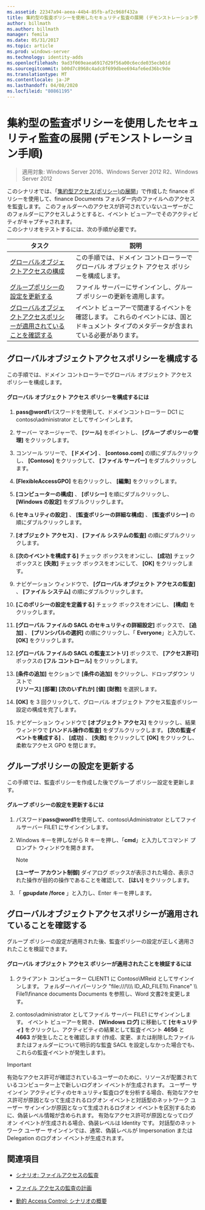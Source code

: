 ```yaml
---
ms.assetid: 22347a94-aeea-44b4-85fb-af2c968f432a
title: 集約型の監査ポリシーを使用したセキュリティ監査の展開 (デモンストレーション手順)
author: billmath
ms.author: billmath
manager: femila
ms.date: 05/31/2017
ms.topic: article
ms.prod: windows-server
ms.technology: identity-adds
ms.openlocfilehash: 9ad3f069eaea6917d29f56a00c6ecde035ecb01d
ms.sourcegitcommit: b00d7c8968c4adc8f699dbee694afe6ed36bc9de
ms.translationtype: MT
ms.contentlocale: ja-JP
ms.lasthandoff: 04/08/2020
ms.locfileid: "80861195"
---
```

# <a name="deploy-security-auditing-with-central-audit-policies-demonstration-steps"></a>集約型の監査ポリシーを使用したセキュリティ監査の展開 (デモンストレーション手順)

>適用対象: Windows Server 2016、Windows Server 2012 R2、Windows Server 2012

このシナリオでは、「[集約型アクセス&#40;ポリシー&#41;の展開](Deploy-a-Central-Access-Policy--Demonstration-Steps-.md)」で作成した finance ポリシーを使用して、finance Documents フォルダー内のファイルへのアクセスを監査します。 このフォルダーへのアクセスが許可されていないユーザーがこのフォルダーにアクセスしようとすると、イベント ビューアーでそのアクティビティがキャプチャされます。   
 このシナリオをテストするには、次の手順が必要です。  
  
|タスク|説明|  
|--------|---------------|  
|[グローバルオブジェクトアクセスの構成](Deploy-Security-Auditing-with-Central-Audit-Policies--Demonstration-Steps-.md#BKMK_1)|この手順では、ドメイン コントローラーでグローバル オブジェクト アクセス ポリシーを構成します。|  
|[グループポリシーの設定を更新する](Deploy-Security-Auditing-with-Central-Audit-Policies--Demonstration-Steps-.md#BKMK_2)|ファイル サーバーにサインインし、グループ ポリシーの更新を適用します。|  
|[グローバルオブジェクトアクセスポリシーが適用されていることを確認する](Deploy-Security-Auditing-with-Central-Audit-Policies--Demonstration-Steps-.md#BKMK_3)|イベント ビューアーで関連するイベントを確認します。 これらのイベントには、国とドキュメント タイプのメタデータが含まれている必要があります。|  
  
## <a name="configure-global-object-access-policy"></a><a name="BKMK_1"></a>グローバルオブジェクトアクセスポリシーを構成する  
この手順では、ドメイン コントローラーでグローバル オブジェクト アクセス ポリシーを構成します。  
  
#### <a name="to-configure-a-global-object-access-policy"></a>グローバル オブジェクト アクセス ポリシーを構成するには  
  
1. <strong>pass@word1</strong>パスワードを使用して、ドメインコントローラー DC1 に contoso\administrator としてサインインします。  
  
2. サーバー マネージャーで、 **[ツール]** をポイントし、 **[グループ ポリシーの管理]** をクリックします。  
  
3. コンソール ツリーで、 **[ドメイン]** 、 **[contoso.com]** の順にダブルクリックし、 **[Contoso]** をクリックして、 **[ファイル サーバー]** をダブルクリックします。  
  
4. **[FlexibleAccessGPO]** を右クリックし、 **[編集]** をクリックします。  
  
5. **[コンピューターの構成]** 、 **[ポリシー]** を順にダブルクリックし、 **[Windows の設定]** をダブルクリックします。  
  
6. **[セキュリティの設定]** 、 **[監査ポリシーの詳細な構成]** 、 **[監査ポリシー]** の順にダブルクリックします。  
  
7. **[オブジェクト アクセス]** 、 **[ファイル システムの監査]** の順にダブルクリックします。  
  
8. **[次のイベントを構成する]** チェック ボックスをオンにし、 **[成功]** チェック ボックスと **[失敗]** チェック ボックスをオンにして、 **[OK]** をクリックします。  
  
9. ナビゲーション ウィンドウで、 **[グローバル オブジェクト アクセスの監査]** 、 **[ファイル システム]** の順にダブルクリックします。  
  
10. **[このポリシーの設定を定義する]** チェック ボックスをオンにし、 **[構成]** をクリックします。  
  
11. **[グローバル ファイルの SACL のセキュリティの詳細設定]** ボックスで、 **[追加]** 、 **[プリンシパルの選択]** の順にクリックし、「 **Everyone**」と入力して、 **[OK]** をクリックします。  
  
12. **[グローバル ファイルの SACL の監査エントリ]** ボックスで、 **[アクセス許可]** ボックスの **[フル コントロール]** をクリックします。  
  
13. **[条件の追加]** セクションで **[条件の追加]** をクリックし、ドロップダウン リストで   
    **[リソース]** **[部署]** **[次のいずれか]** **[値]** **[財務]** を選択します。  
  
14. **[OK]** を 3 回クリックして、グローバル オブジェクト アクセス監査ポリシー設定の構成を完了します。  
  
15. ナビゲーション ウィンドウで **[オブジェクト アクセス]** をクリックし、結果ウィンドウで **[ハンドル操作の監査]** をダブルクリックします。 **[次の監査イベントを構成する]** 、 **[成功]** 、 **[失敗]** をクリックして **[OK]** をクリックし、柔軟なアクセス GPO を閉じます。  
  
## <a name="update-group-policy-settings"></a><a name="BKMK_2"></a>グループポリシーの設定を更新する  
この手順では、監査ポリシーを作成した後でグループ ポリシー設定を更新します。  
  
#### <a name="to-update-group-policy-settings"></a>グループ ポリシーの設定を更新するには  
  
1. パスワード<strong>pass@word1</strong>を使用して、contoso\Administrator としてファイルサーバー FILE1 にサインインします。  
  
2. Windows キーを押しながら R キーを押し、「**cmd**」と入力してコマンド プロンプト ウィンドウを開きます。  
  
   > [!NOTE]  
   > **[ユーザー アカウント制御]** ダイアログ ボックスが表示された場合、表示された操作が目的の操作であることを確認して、 **[はい]** をクリックします。  
  
3. 「 **gpupdate /force** 」と入力し、Enter キーを押します。  
  
## <a name="verify-that-the-global-object-access-policy-has-been-applied"></a><a name="BKMK_3"></a>グローバルオブジェクトアクセスポリシーが適用されていることを確認する  
グループ ポリシーの設定が適用された後、監査ポリシーの設定が正しく適用されたことを検証できます。  
  
#### <a name="to-verify-that-the-global-object-access-policy-has-been-applied"></a>グローバル オブジェクト アクセス ポリシーが適用されたことを検証するには  
  
1.  クライアント コンピューター CLIENT1 に Contoso\MReid としてサインインします。 フォルダーハイパーリンク "file:///\\\\\\\ ID_AD_FILE1\\\ Finance" \\\ File1\finance documents Documents を参照し、Word 文書2を変更します。  
  
2.  contoso\administrator としてファイル サーバー FILE1 にサインインします。 イベント ビューアーを開き、 **[Windows ログ]** に移動して **[セキュリティ]** をクリックし、アクティビティの結果として監査イベント **4656** と **4663** が発生したことを確認します (作成、変更、または削除したファイルまたはフォルダーについて明示的な監査 SACL を設定しなかった場合でも、これらの監査イベントが発生します)。  
  
> [!IMPORTANT]  
> 有効なアクセス許可が確認されているユーザーのために、リソースが配置されているコンピューター上で新しいログオン イベントが生成されます。 ユーザー サインイン アクティビティのセキュリティ監査ログを分析する場合、有効なアクセス許可が原因となって生成されるログオン イベントと対話型のネットワーク ユーザー サインインが原因となって生成されるログオン イベントを区別するために、偽装レベル情報が含められます。 有効なアクセス許可が原因となってログオン イベントが生成される場合、偽装レベルは Identity です。 対話型のネットワーク ユーザー サインインでは、通常、偽装レベルが Impersonation または Delegation のログオン イベントが生成されます。  
  
## <a name="see-also"></a><a name="BKMK_Links"></a>関連項目  
  
-   [シナリオ: ファイルアクセスの監査](Scenario--File-Access-Auditing.md)  
  
-   [ファイル アクセスの監査の計画](Plan-for-File-Access-Auditing.md)  
  
-   [動的 Access Control: シナリオの概要](Dynamic-Access-Control--Scenario-Overview.md)  
  

